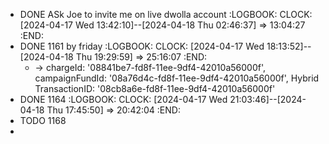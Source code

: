- DONE ASk Joe to invite me on live dwolla account
  :LOGBOOK:
  CLOCK: [2024-04-17 Wed 13:42:10]--[2024-04-18 Thu 02:46:37] =>  13:04:27
  :END:
- DONE 1161 by friday
  :LOGBOOK:
  CLOCK: [2024-04-17 Wed 18:13:52]--[2024-04-18 Thu 19:29:59] =>  25:16:07
  :END:
	- -> chargeId: '08841be7-fd8f-11ee-9df4-42010a56000f', campaignFundId: '08a76d4c-fd8f-11ee-9df4-42010a56000f', Hybrid TransactionID: '08cb8a6e-fd8f-11ee-9df4-42010a56000f'
- DONE 1164
  :LOGBOOK:
  CLOCK: [2024-04-17 Wed 21:03:46]--[2024-04-18 Thu 17:45:50] =>  20:42:04
  :END:
- TODO 1168
-